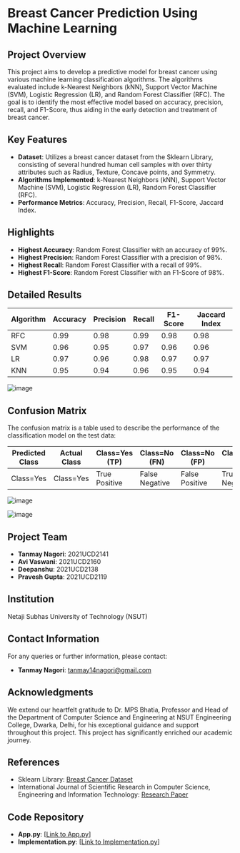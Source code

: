 # Breast Cancer Prediction Using Machine Learning

## Project Overview

This project aims to develop a predictive model for breast cancer using various machine learning classification algorithms. The algorithms evaluated include k-Nearest Neighbors (kNN), Support Vector Machine (SVM), Logistic Regression (LR), and Random Forest Classifier (RFC). The goal is to identify the most effective model based on accuracy, precision, recall, and F1-Score, thus aiding in the early detection and treatment of breast cancer.

## Key Features

- **Dataset**: Utilizes a breast cancer dataset from the Sklearn Library, consisting of several hundred human cell samples with over thirty attributes such as Radius, Texture, Concave points, and Symmetry.
- **Algorithms Implemented**: k-Nearest Neighbors (kNN), Support Vector Machine (SVM), Logistic Regression (LR), Random Forest Classifier (RFC).
- **Performance Metrics**: Accuracy, Precision, Recall, F1-Score, Jaccard Index.

## Highlights

- **Highest Accuracy**: Random Forest Classifier with an accuracy of 99%.
- **Highest Precision**: Random Forest Classifier with a precision of 98%.
- **Highest Recall**: Random Forest Classifier with a recall of 99%.
- **Highest F1-Score**: Random Forest Classifier with an F1-Score of 98%.

## Detailed Results

| Algorithm | Accuracy | Precision | Recall | F1-Score | Jaccard Index |
|-----------|----------|-----------|--------|----------|---------------|
| RFC       | 0.99     | 0.98      | 0.99   | 0.98     | 0.98          |
| SVM       | 0.96     | 0.95      | 0.97   | 0.96     | 0.96          |
| LR        | 0.97     | 0.96      | 0.98   | 0.97     | 0.97          |
| KNN       | 0.95     | 0.94      | 0.96   | 0.95     | 0.94          |

![image](https://github.com/tanmaynagori14/Breast-Cancer-Analysis-And-Prediction/assets/97458530/d24713c6-e3d4-4bab-831b-1900ef3091a5)


## Confusion Matrix

The confusion matrix is a table used to describe the performance of the classification model on the test data:

| Predicted Class | Actual Class | Class=Yes (TP) | Class=No (FN) | Class=No (FP) | Class=Yes (TN) |
|-----------------|--------------|----------------|---------------|---------------|----------------|
| Class=Yes       | Class=Yes    | True Positive  | False Negative| False Positive| True Negative  |

![image](https://github.com/tanmaynagori14/Breast-Cancer-Analysis-And-Prediction/assets/97458530/58f30ce3-b708-497b-a206-b315ec5f66d7)

![image](https://github.com/tanmaynagori14/Breast-Cancer-Analysis-And-Prediction/assets/97458530/1d8208d6-f73d-403a-aa8e-4e41b5d1cd87)


## Project Team

- **Tanmay Nagori**: 2021UCD2141
- **Avi Vaswani**: 2021UCD2160
- **Deepanshu**: 2021UCD2138
- **Pravesh Gupta**: 2021UCD2119

## Institution

Netaji Subhas University of Technology (NSUT)

## Contact Information

For any queries or further information, please contact:

- **Tanmay Nagori**: tanmay14nagori@gmail.com

## Acknowledgments

We extend our heartfelt gratitude to Dr. MPS Bhatia, Professor and Head of the Department of Computer Science and Engineering at NSUT Engineering College, Dwarka, Delhi, for his exceptional guidance and support throughout this project. This project has significantly enriched our academic journey.

## References

- Sklearn Library: [Breast Cancer Dataset](https://scikit-learn.org/stable/datasets/toy_dataset.html#breast-cancer-dataset)
- International Journal of Scientific Research in Computer Science, Engineering and Information Technology: [Research Paper](http://ijsrcseit.com/)

## Code Repository

- **App.py**: [[Link to App.py](https://github.com/tanmaynagori14/Breast-Cancer-Analysis-And-Prediction/blob/main/Breast-Cancer-Predictor-master/app.py)]
- **Implementation.py**: [[Link to Implementation.py](https://github.com/tanmaynagori14/Breast-Cancer-Analysis-And-Prediction/blob/main/Breast-Cancer-Predictor-master/implementation.py)]
